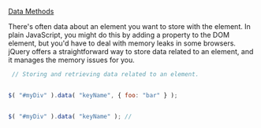 ﻿[Data Methods](http://learn.jquery.com/using-jquery-core/data-methods/)

There's often data about an element you want to store with the element. In plain JavaScript,
 you might do this by adding a property to the DOM element, but you'd have to deal with memory leaks in some browsers. 
jQuery offers a straightforward way to store data related to an element, and it manages the memory issues for you.

```js
 // Storing and retrieving data related to an element.


$( "#myDiv" ).data( "keyName", { foo: "bar" } );


$( "#myDiv" ).data( "keyName" ); //
```

 

